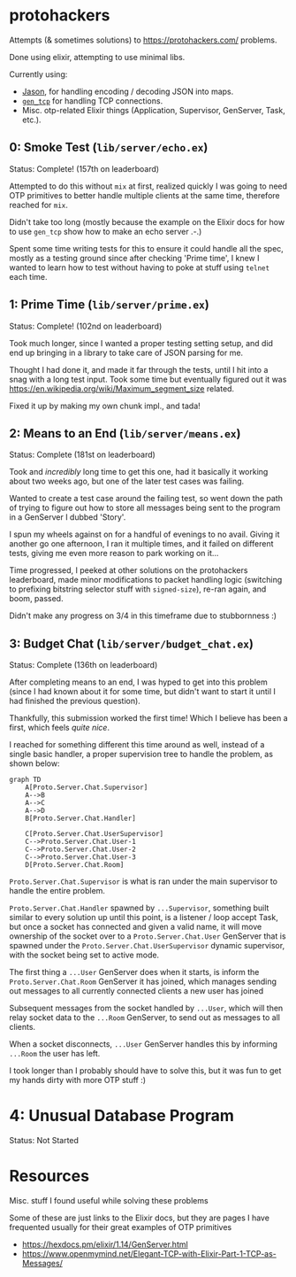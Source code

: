 # protohackers

Attempts (& sometimes solutions) to https://protohackers.com/ problems.

Done using elixir, attempting to use minimal libs.

Currently using:
- [Jason](https://hexdocs.pm/jason/readme.html), for handling encoding / decoding JSON into maps.
- [`gen_tcp`](https://www.erlang.org/doc/man/gen_tcp.html) for handling TCP connections.
- Misc. otp-related Elixir things (Application, Supervisor, GenServer, Task, etc.).

## 0: Smoke Test (`lib/server/echo.ex`)

Status: Complete! (157th on leaderboard)

Attempted to do this without `mix` at first, realized quickly I was going to need OTP primitives to better handle multiple clients at the same time, therefore reached for `mix`.

Didn't take too long (mostly because the example on the Elixir docs for how to use `gen_tcp` show how to make an echo server .-.)

Spent some time writing tests for this to ensure it could handle all the spec, mostly as a testing ground since after checking 'Prime time', I knew I wanted to learn how to test without having to poke at stuff using `telnet` each time.

## 1: Prime Time (`lib/server/prime.ex`)

Status: Complete! (102nd on leaderboard)

Took much longer, since I wanted a proper testing setting setup, and did end up bringing in a library to take care of JSON parsing for me.

Thought I had done it, and made it far through the tests, until I hit into a snag with a long test input.
Took some time but eventually figured out it was https://en.wikipedia.org/wiki/Maximum_segment_size related.

Fixed it up by making my own chunk impl., and tada!

## 2: Means to an End (`lib/server/means.ex`)

Status: Complete (181st on leaderboard)

Took and _incredibly_ long time to get this one, had it basically it working about two weeks ago, but one of the later test cases was failing.

Wanted to create a test case around the failing test, so went down the path of trying to figure out how to store all messages being sent to the program in a GenServer I dubbed 'Story'.

I spun my wheels against on for a handful of evenings to no avail.  Giving it another go one afternoon, I ran it multiple times, and it failed on different tests, giving me even more reason to park working on it...

Time progressed, I peeked at other solutions on the protohackers leaderboard, made minor modifications to packet handling logic (switching to prefixing bitstring selector stuff with `signed-size`), re-ran again, and boom, passed.

Didn't make any progress on 3/4 in this timeframe due to stubbornness :)

## 3: Budget Chat (`lib/server/budget_chat.ex`)

Status: Complete (136th on leaderboard)

After completing means to an end, I was hyped to get into this problem (since I had known about it for some time, but didn't want to start it until I had finished the previous question).

Thankfully, this submission worked the first time! Which I believe has been a first, which feels _quite nice_.

I reached for something different this time around as well, instead of a single basic handler, a proper supervision tree to handle the problem, as shown below:

```mermaid
graph TD
    A[Proto.Server.Chat.Supervisor]
    A-->B
    A-->C
    A-->D
    B[Proto.Server.Chat.Handler]

    C[Proto.Server.Chat.UserSupervisor]
    C-->Proto.Server.Chat.User-1
    C-->Proto.Server.Chat.User-2
    C-->Proto.Server.Chat.User-3
    D[Proto.Server.Chat.Room]
```

`Proto.Server.Chat.Supervisor` is what is ran under the main supervisor to handle the entire problem.

`Proto.Server.Chat.Handler` spawned by `...Supervisor`, something built similar to every solution up until this point, is a listener / loop accept Task, but once a socket has connected and given a valid name, it will move ownership of the socket over to a `Proto.Server.Chat.User` GenServer that is spawned under the `Proto.Server.Chat.UserSupervisor` dynamic supervisor, with the socket being set to active mode.

The first thing a `...User` GenServer does when it starts, is inform the `Proto.Server.Chat.Room` GenServer it has joined, which manages sending out messages to all currently connected clients a new user has joined

Subsequent messages from the socket handled by `...User`, which will then relay socket data to the `...Room` GenServer, to send out as messages to all clients.

When a socket disconnects, `...User` GenServer handles this by informing `...Room` the user has left.

I took longer than I probably should have to solve this, but it was fun to get my hands dirty with more OTP stuff :)

# 4: Unusual Database Program

Status: Not Started

# Resources

Misc. stuff I found useful while solving these problems

Some of these are just links to the Elixir docs, but they are pages I have frequented usually for their great examples of OTP primitives

- https://hexdocs.pm/elixir/1.14/GenServer.html
- https://www.openmymind.net/Elegant-TCP-with-Elixir-Part-1-TCP-as-Messages/
